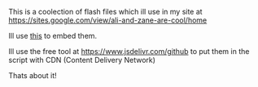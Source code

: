 This is a coolection of flash files which ill use in my site at https://sites.google.com/view/ali-and-zane-are-cool/home

Ill use [this](https://github.com/user/repo/blob/branch/other_file.md) to embed them.

Ill use the free tool at https://www.jsdelivr.com/github to put them in the script with CDN (Content Delivery Network)

Thats about it!
